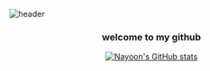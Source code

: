 ![header](https://capsule-render.vercel.app/api?type=waving&color=0:acf1f2,100:f3eedc&height=270&section=header&text=hello%20•ᴥ•%20&fontSize=80&fontAlignY=40&desc=It's%20yoon's%20Github&descSize=25)
<div align = "center">

  

### welcome to my github




[![Nayoon's GitHub stats](https://github-readme-stats.vercel.app/api?username=6yoon&theme=graywhite )](https://github.com/anuraghazra/github-readme-stats)
  
</div>
<!--
**6yoon/6yoon** is a ✨ _special_ ✨ repository because its `README.md` (this file) appears on your GitHub profile.

Here are some ideas to get you started:

- 🔭 I’m currently working on ... 동양미래대학교
- 🌱 I’m currently learning ... 개발
- 👯 I’m looking to collaborate on ... 
- 🤔 I’m looking for help with ...
- 💬 Ask me about ...
- 📫 How to reach me: ...
- 😄 Pronouns: ...
- ⚡ Fun fact: ...
-->
